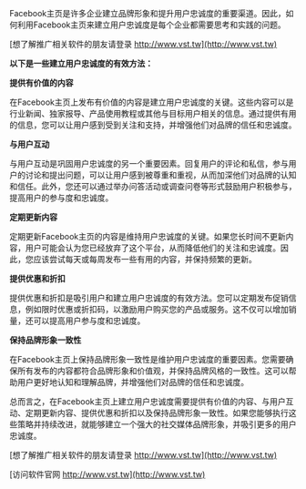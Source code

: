 Facebook主页是许多企业建立品牌形象和提升用户忠诚度的重要渠道。因此，如何利用Facebook主页来建立用户忠诚度是每个企业都需要思考和实践的问题。

[想了解推广相关软件的朋友请登录 http://www.vst.tw](http://www.vst.tw)

**以下是一些建立用户忠诚度的有效方法：**

**提供有价值的内容**

在Facebook主页上发布有价值的内容是建立用户忠诚度的关键。这些内容可以是行业新闻、独家报导、产品使用教程或其他与目标用户相关的信息。通过提供有用的信息，您可以让用户感到受到关注和支持，并增强他们对品牌的信任和忠诚度。

**与用户互动**

与用户互动是巩固用户忠诚度的另一个重要因素。回复用户的评论和私信，参与用户的讨论和提出问题，可以让用户感到被尊重和重视，从而加深他们对品牌的认知和信任。此外，您还可以通过举办问答活动或调查问卷等形式鼓励用户积极参与，提高用户的参与度和忠诚度。

**定期更新内容**

定期更新Facebook主页的内容是维持用户忠诚度的关键。如果您长时间不更新内容，用户可能会认为您已经放弃了这个平台，从而降低他们的关注和忠诚度。因此，您应该尝试每天或每周发布一些有用的内容，并保持频繁的更新。

**提供优惠和折扣**

提供优惠和折扣是吸引用户和建立用户忠诚度的有效方法。您可以定期发布促销信息，例如限时优惠或折扣码，以激励用户购买您的产品或服务。这不仅可以增加销量，还可以提高用户参与度和忠诚度。

**保持品牌形象一致性**

在Facebook主页上保持品牌形象一致性是维护用户忠诚度的重要因素。您需要确保所有发布的内容都符合品牌形象和价值观，并保持品牌风格的一致性。这可以帮助用户更好地认知和理解品牌，并增强他们对品牌的信任和忠诚度。

总而言之，在Facebook主页上建立用户忠诚度需要提供有价值的内容、与用户互动、定期更新内容、提供优惠和折扣以及保持品牌形象一致性。如果您能够执行这些策略并持续改进，就能够建立一个强大的社交媒体品牌形象，并吸引更多的用户忠诚度。

[想了解推广相关软件的朋友请登录 http://www.vst.tw](http://www.vst.tw)


[访问软件官网 http://www.vst.tw](http://www.vst.tw)
